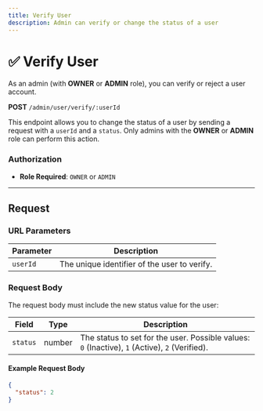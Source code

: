 ```yaml
---
title: Verify User
description: Admin can verify or change the status of a user
---
```


# ✅ Verify User

As an admin (with **OWNER** or **ADMIN** role), you can verify or reject a user account.

**POST** `/admin/user/verify/:userId`

This endpoint allows you to change the status of a user by sending a request with a `userId` and a `status`. Only admins with the **OWNER** or **ADMIN** role can perform this action.

### Authorization

- **Role Required**: `OWNER` or `ADMIN`

---

## Request

### URL Parameters

| Parameter  | Description             |
|------------|-------------------------|
| `userId`   | The unique identifier of the user to verify. |

### Request Body

The request body must include the new status value for the user:

| Field      | Type   | Description                                     |
|------------|--------|-------------------------------------------------|
| `status`   | number | The status to set for the user. Possible values: `0` (Inactive), `1` (Active), `2` (Verified). |

#### Example Request Body

```json
{
  "status": 2
}
